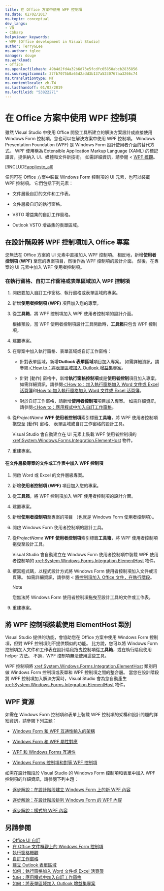 ```yaml
---
title: 在 Office 方案中使用 WPF 控制項
ms.date: 02/02/2017
ms.topic: conceptual
dev_langs:
- VB
- CSharp
helpviewer_keywords:
- WPF [Office development in Visual Studio]
author: TerryGLee
ms.author: tglee
manager: douge
ms.workload:
- office
ms.openlocfilehash: 49b4d2fd4a32b6d73e5fcdfc65850abcb2835856
ms.sourcegitcommit: 37fb7075b0a65d2add3b137a5230767aa3266c74
ms.translationtype: MT
ms.contentlocale: zh-TW
ms.lasthandoff: 01/02/2019
ms.locfileid: "53822271"
---
```

# <a name="use-wpf-controls-in-office-solutions"></a>在 Office 方案中使用 WPF 控制項

雖然 Visual Studio 中使用 Office 開發工具所建立的解決方案設計成直接使用 Windows Form 控制項，您也可以在解決方案中使用 WPF 控制項。 Windows Presentation Foundation (WPF) 是 Windows Form 設計使用者介面的替代方式。 WPF 使用稱為 Extensible Application Markup Language (XAML) 的標記語言，提供納入 UI、媒體和文件新技術。 如需詳細資訊，請參閱 < [WPF 概觀](../designers/introduction-to-wpf.md)。

[!INCLUDE[appliesto_all](../vsto/includes/appliesto-all-md.md)]

任何可在 Office 方案中裝載 Windows Form 控制項的 UI 元素，也可以裝載 WPF 控制項。 它們包括下列元素：

-   文件層級自訂的文件和工作表。

-   文件層級自訂的執行窗格。

-   VSTO 增益集的自訂工作窗格。

-   Outlook VSTO 增益集的表單區域。

## <a name="add-wpf-controls-to-office-projects-at-design-time"></a>在設計階段將 WPF 控制項加入 Office 專案

您無法在 Office 方案的 UI 元素中直接加入 WPF 控制項。 相反地，新增**使用者控制項 (WPF)** 至您的專案項目，然後作為 WPF 控制項的設計介面。 然後，在專案的 UI 元素中加入 WPF 使用者控制項。

### <a name="to-add-wpf-controls-to-an-actions-pane-custom-task-pane-or-form-region"></a>在執行窗格、自訂工作窗格或表單區域加入 WPF 控制項

1.  開啟要加入自訂工作窗格、執行窗格或表單區域的專案。

2.  新增**使用者控制項 (WPF)** 項目加入您的專案。

3.  從**工具箱**，將 WPF 控制項加入 WPF 使用者控制項的設計介面。

     根據預設，當 WPF 使用者控制項設計工具開啟時，**工具箱**只包含 WPF 控制項。

4.  建置專案。

5.  在專案中加入執行窗格、表單區域或自訂工作窗格：

    -   針對表單區域，新增**Outlook 表單區域**項目加入專案。 如需詳細資訊，請參閱[＜How to：將表單區域加入 Outlook 增益集專案](../vsto/how-to-add-a-form-region-to-an-outlook-add-in-project.md)。

    -   針對 [動作] 窗格中，新增**執行窗格控制項**或是**使用者控制**項目加入專案。 如需詳細資訊，請參閱[＜How to：加入執行窗格加入 Word 文件或 Excel 活頁簿](../vsto/how-to-add-an-actions-pane-to-word-documents-or-excel-workbooks.md)和[How to:加入執行窗格加入 Word 文件或 Excel 活頁簿](../vsto/how-to-add-an-actions-pane-to-word-documents-or-excel-workbooks.md)。

    -   對於自訂工作窗格，請新增**使用者控制項**項目加入專案。 如需詳細資訊，請參閱[＜How to：應用程式中加入自訂工作窗格](../vsto/how-to-add-a-custom-task-pane-to-an-application.md)。

6.  從*ProjectName* **WPF 使用者控制項**索引標籤**工具箱**，將 WPF 使用者控制項拖曳至 [動作] 窗格、 表單區域或自訂工作窗格的設計工具。

     Visual Studio 會自動建立在 UI 元素上裝載 WPF 使用者控制項的 <xref:System.Windows.Forms.Integration.ElementHost> 物件。

7.  重建專案。

#### <a name="to-add-wpf-controls-to-a-document-or-worksheet-in-a-document-level-project"></a>在文件層級專案的文件或工作表中加入 WPF 控制項

1.  開啟 Word 或 Excel 的文件層級專案。

2.  新增**使用者控制項 (WPF)** 項目加入您的專案。

3.  從**工具箱**，將 WPF 控制項加入 WPF 使用者控制項的設計介面。

4.  建置專案。

5.  新增**使用者控制項**至專案的項目 （也就是 Windows Form 使用者控制項）。

6.  開啟 Windows Form 使用者控制項的設計工具。

7.  從*ProjectName* **WPF 使用者控制項**索引標籤**工具箱**，將 WPF 使用者控制項拖曳至設計工具。

     Visual Studio 會自動建立在 Windows Form 使用者控制項中裝載 WPF 使用者控制項的 <xref:System.Windows.Forms.Integration.ElementHost> 物件。

8.  撰寫程式碼，以程式設計方式將 Windows Form 使用者控制項加入文件或活頁簿。 如需詳細資訊，請參閱 <<c0> [ 將控制項加入 Office 文件，在執行階段](../vsto/adding-controls-to-office-documents-at-run-time.md)。

    > [!NOTE]
    > 您無法將 Windows Form 使用者控制項拖曳至設計工具的文件或工作表。

9. 重建專案。

## <a name="host-wpf-controls-by-using-the-elementhost-class"></a>將 WPF 控制項裝載使用 ElementHost 類別

Visual Studio 提供的功能，會協助您在 Office 方案中使用 Windows Form 控制項，但對 WPF 控制項則不提供類似的功能。 比方說，您可以將 Windows Form 控制項加入文件和工作表在設計階段拖曳控制項從**工具箱**，或在執行階段使用 helper 方法。 不過，WPF 控制項無法使用這些工具。

WPF 控制項將 <xref:System.Windows.Forms.Integration.ElementHost> 類別用做 Windows Form 控制項或表單和 WPF 控制項之間的整合層。 當您在設計階段將 WPF 控制項加入解決方案時，Visual Studio 會為您自動產生 <xref:System.Windows.Forms.Integration.ElementHost> 物件。

## <a name="wpf-resources"></a>WPF 資源

如需在 Windows Form 控制項和表單上裝載 WPF 控制項的架構和設計問題的詳細資訊，請參閱下列主題：

-   [Windows Form 和 WPF 互通性輸入的架構](/dotnet/framework/wpf/advanced/windows-forms-and-wpf-interoperability-input-architecture)

-   [Windows Form 和 WPF 屬性對應](/dotnet/framework/wpf/advanced/windows-forms-and-wpf-property-mapping)

-   [WPF 和 Windows Forms 互通性](/dotnet/framework/wpf/advanced/wpf-and-windows-forms-interoperation)

-   [Windows Forms 控制項和對等 WPF 控制項](/dotnet/framework/wpf/advanced/windows-forms-controls-and-equivalent-wpf-controls)

如需在設計階段於 Visual Studio 的 Windows Form 控制項和表單中加入 WPF 控制項的詳細資訊，請參閱下列主題：

-   [逐步解說：在設計階段建立 Windows Form 上的新 WPF 內容](/dotnet/framework/winforms/advanced/walkthrough-creating-new-wpf-content-on-windows-forms-at-design-time)

-   [逐步解說：在設計階段排列 Windows Form 的 WPF 內容](/dotnet/framework/winforms/advanced/walkthrough-arranging-wpf-content-on-windows-forms-at-design-time)

-   [逐步解說：樣式的 WPF 內容](/dotnet/framework/winforms/advanced/walkthrough-styling-wpf-content)

## <a name="see-also"></a>另請參閱

- [Office UI 自訂](../vsto/office-ui-customization.md)
- [在 Office 文件概觀上的 Windows Form 控制項](../vsto/windows-forms-controls-on-office-documents-overview.md)
- [執行窗格概觀](../vsto/actions-pane-overview.md)
- [自訂工作窗格](../vsto/custom-task-panes.md)
- [建立 Outlook 表單區域](../vsto/creating-outlook-form-regions.md)
- [如何：執行窗格加入 Word 文件或 Excel 活頁簿](../vsto/how-to-add-an-actions-pane-to-word-documents-or-excel-workbooks.md)
- [如何：應用程式中加入自訂工作窗格](../vsto/how-to-add-a-custom-task-pane-to-an-application.md)
- [如何：將表單區域加入 Outlook 增益集專案](../vsto/how-to-add-a-form-region-to-an-outlook-add-in-project.md)
